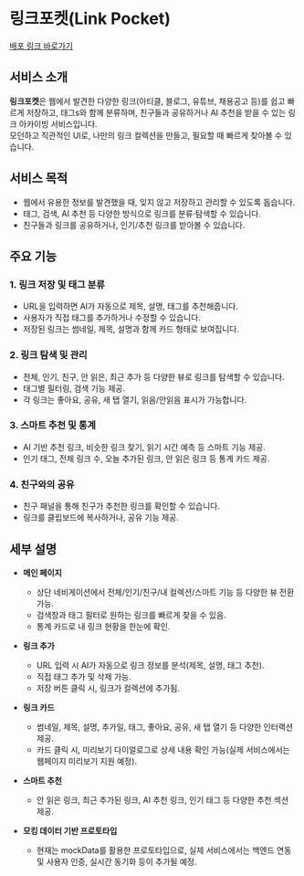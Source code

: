 # 링크포켓(Link Pocket)  
[배포 링크 바로가기](https://link-lens-gather.lovable.app/)

## 서비스 소개

**링크포켓**은 웹에서 발견한 다양한 링크(아티클, 블로그, 유튜브, 채용공고 등)를 쉽고 빠르게 저장하고, 태그s와 함께 분류하며, 친구들과 공유하거나 AI 추천을 받을 수 있는 링크 아카이빙 서비스입니다.  
모던하고 직관적인 UI로, 나만의 링크 컬렉션을 만들고, 필요할 때 빠르게 찾아볼 수 있습니다.

## 서비스 목적

- 웹에서 유용한 정보를 발견했을 때, 잊지 않고 저장하고 관리할 수 있도록 돕습니다.
- 태그, 검색, AI 추천 등 다양한 방식으로 링크를 분류·탐색할 수 있습니다.
- 친구들과 링크를 공유하거나, 인기/추천 링크를 받아볼 수 있습니다.


## 주요 기능

### 1. 링크 저장 및 태그 분류
- URL을 입력하면 AI가 자동으로 제목, 설명, 태그를 추천해줍니다.
- 사용자가 직접 태그를 추가하거나 수정할 수 있습니다.
- 저장된 링크는 썸네일, 제목, 설명과 함께 카드 형태로 보여집니다.

### 2. 링크 탐색 및 관리
- 전체, 인기, 친구, 안 읽은, 최근 추가 등 다양한 뷰로 링크를 탐색할 수 있습니다.
- 태그별 필터링, 검색 기능 제공.
- 각 링크는 좋아요, 공유, 새 탭 열기, 읽음/안읽음 표시가 가능합니다.

### 3. 스마트 추천 및 통계
- AI 기반 추천 링크, 비슷한 링크 찾기, 읽기 시간 예측 등 스마트 기능 제공.
- 인기 태그, 전체 링크 수, 오늘 추가된 링크, 안 읽은 링크 등 통계 카드 제공.

### 4. 친구와의 공유
- 친구 패널을 통해 친구가 추천한 링크를 확인할 수 있습니다.
- 링크를 클립보드에 복사하거나, 공유 기능 제공.

## 세부 설명

- **메인 페이지**  
  - 상단 네비게이션에서 전체/인기/친구/내 컬렉션/스마트 기능 등 다양한 뷰 전환 가능.
  - 검색창과 태그 필터로 원하는 링크를 빠르게 찾을 수 있음.
  - 통계 카드로 내 링크 현황을 한눈에 확인.

- **링크 추가**  
  - URL 입력 시 AI가 자동으로 링크 정보를 분석(제목, 설명, 태그 추천).
  - 직접 태그 추가 및 삭제 가능.
  - 저장 버튼 클릭 시, 링크가 컬렉션에 추가됨.

- **링크 카드**  
  - 썸네일, 제목, 설명, 추가일, 태그, 좋아요, 공유, 새 탭 열기 등 다양한 인터랙션 제공.
  - 카드 클릭 시, 미리보기 다이얼로그로 상세 내용 확인 가능(실제 서비스에서는 웹페이지 미리보기 지원 예정).

- **스마트 추천**  
  - 안 읽은 링크, 최근 추가된 링크, AI 추천 링크, 인기 태그 등 다양한 추천 섹션 제공.

- **모킹 데이터 기반 프로토타입**  
  - 현재는 mockData를 활용한 프로토타입으로, 실제 서비스에서는 백엔드 연동 및 사용자 인증, 실시간 동기화 등이 추가될 예정.
